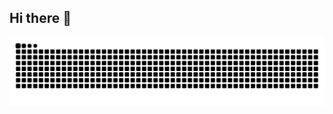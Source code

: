 ## Hi there 👋

<picture>
  <source media="(prefers-color-scheme: dark)" srcset="https://raw.githubusercontent.com/ericksvargas/ericksvargas/output/github-contribution-grid-snake-dark.svg">
  <source media="(prefers-color-scheme: light)" srcset="https://raw.githubusercontent.com/ericksvargas/ericksvargas/output/github-contribution-grid-snake.svg">
  <img alt="github contribution grid snake animation" src="https://raw.githubusercontent.com/ericksvargas/ericksvargas/output/github-contribution-grid-snake.svg">
</picture>
